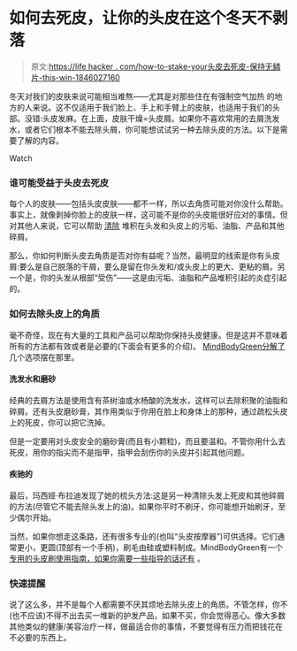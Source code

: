 # 如何去死皮，让你的头皮在这个冬天不剥落

> 原文:[https://life hacker . com/how-to-stake-your头皮去死皮-保持无鳞片-this-win-1846027160](https://lifehacker.com/how-to-exfoliate-your-scalp-to-stay-flake-free-this-win-1846027160)

冬天对我们的皮肤来说可能相当难熬——尤其是对那些住在有强制空气加热 的地方的人来说。这不仅适用于我们脸上、手上和手臂上的皮肤，也适用于我们的头部。没错:头皮发麻。在上面，皮肤干燥=头皮屑。如果你不喜欢常用的去屑洗发水，或者它们根本不能去除头屑，你可能想试试另一种去除头皮的方法。以下是需要了解的内容。

Watch

### 谁可能受益于头皮去死皮

每个人的皮肤——包括头皮皮肤——都不一样，所以去角质可能对你没什么帮助。事实上，就像剥掉你脸上的皮肤一样，这可能不是你的头皮能很好应对的事情。但对其他人来说，它可以帮助 [清除](https://www.mindbodygreen.com/articles/how-to-exfoliate-scalp) 堆积在头发和头皮上的污垢、油脂、产品和其他碎屑。

那么，你如何判断头皮去角质是否对你有益呢？当然，最明显的线索是你有头皮屑:要么是自己脱落的干屑，要么是留在你头发和/或头皮上的更大、更粘的屑。另一个是，你的头发从根部“受伤”——这是由污垢、油脂和产品堆积引起的炎症引起的。

### 如何去除头皮上的角质

毫不奇怪，现在有大量的工具和产品可以帮助你保持头皮健康。但是这并不意味着所有的方法都有效或者是必要的(下面会有更多的介绍)。 [MindBodyGreen分解了](https://www.mindbodygreen.com/articles/how-to-exfoliate-scalp) 几个选项摆在那里。

#### 洗发水和磨砂

经典的去屑方法是使用含有茶树油或水杨酸的洗发水，这样可以去除积聚的油脂和碎屑。还有头皮磨砂膏，其作用类似于你用在脸上和身体上的那种，通过疏松头皮上的死皮，你可以把它洗掉。

但是一定要用对头皮安全的磨砂膏(而且有小颗粒)，而且要温和。不管你用什么去死皮，用你的指尖而不是指甲，指甲会刮伤你的头皮并引起其他问题。

#### 疾驰的

最后，玛西娅·布拉迪发现了她的梳头方法:这是另一种清除头发上死皮和其他碎屑的方法(尽管它不能去除头发上的油)。如果你平时不刷牙，你可能想开始刷牙，至少偶尔开始。

当然，如果你想走这条路，还有很多专业的(也叫“头皮按摩器”)可供选择。它们通常更小，更圆(顶部有一个手柄)，刷毛由硅或塑料制成。MindBodyGreen有一个 [专用的头皮刷使用指南，如果你需要一些指导的话还有](https://www.wellandgood.com/scalp-massage-brush-for-hair-growth/) 。

### 快速提醒

说了这么多，并不是每个人都需要不厌其烦地去除头皮上的角质。不管怎样，你不(也不应该)不得不出去买一堆新的护发产品，如果不买，你会觉得恶心。像大多数其他类似的健康/美容治疗一样，做最适合你的事情，不要觉得有压力而把钱花在不必要的东西上。